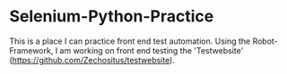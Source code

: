 # Selenium-Python-Practice


This is a place I can practice front end test automation. 
Using the Robot-Framework, I am working on front end testing the 'Testwebsite' (https://github.com/Zechositus/testwebsite).